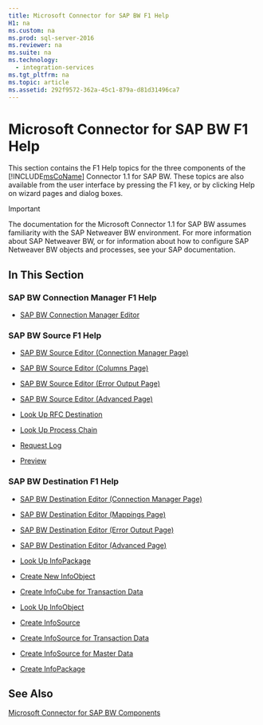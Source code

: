 ```yaml
---
title: Microsoft Connector for SAP BW F1 Help
H1: na
ms.custom: na
ms.prod: sql-server-2016
ms.reviewer: na
ms.suite: na
ms.technology: 
  - integration-services
ms.tgt_pltfrm: na
ms.topic: article
ms.assetid: 292f9572-362a-45c1-879a-d81d31496ca7
---
```

# Microsoft Connector for SAP BW F1 Help
  This section contains the F1 Help topics for the three components of the [!INCLUDE[msCoName](../../Topics/TopicNameContainA/includes/msCoName_md.md)] Connector 1.1 for SAP BW. These topics are also available from the user interface by pressing the F1 key, or by clicking Help on wizard pages and dialog boxes.  
  
> [!IMPORTANT]  
>  The documentation for the Microsoft Connector 1.1 for SAP BW assumes familiarity with the SAP Netweaver BW environment. For more information about SAP Netweaver BW, or for information about how to configure SAP Netweaver BW objects and processes, see your SAP documentation.  
  
## In This Section  
  
### SAP BW Connection Manager F1 Help  
  
-   [SAP BW Connection Manager Editor](../../Topics/TopicNameNotContainA/SAP-BW-Connection-Manager-Editor.md)  
  
### SAP BW Source F1 Help  
  
-   [SAP BW Source Editor &#40;Connection Manager Page&#41;](../../Topics/TopicNameNotContainA/SAP-BW-Source-Editor--Connection-Manager-Page-.md)  
  
-   [SAP BW Source Editor &#40;Columns Page&#41;](../../Topics/TopicNameNotContainA/SAP-BW-Source-Editor--Columns-Page-.md)  
  
-   [SAP BW Source Editor &#40;Error Output Page&#41;](../../Topics/TopicNameNotContainA/SAP-BW-Source-Editor--Error-Output-Page-.md)  
  
-   [SAP BW Source Editor &#40;Advanced Page&#41;](../../Topics/TopicNameNotContainA/SAP-BW-Source-Editor--Advanced-Page-.md)  
  
-   [Look Up RFC Destination](../../Topics/TopicNameNotContainA/Look-Up-RFC-Destination.md)  
  
-   [Look Up Process Chain](../../Topics/TopicNameNotContainA/Look-Up-Process-Chain.md)  
  
-   [Request Log](../../Topics/TopicNameNotContainA/Request-Log.md)  
  
-   [Preview](../../Topics/TopicNameNotContainA/Preview.md)  
  
### SAP BW Destination F1 Help  
  
-   [SAP BW Destination Editor &#40;Connection Manager Page&#41;](../../Topics/TopicNameNotContainA/SAP-BW-Destination-Editor--Connection-Manager-Page-.md)  
  
-   [SAP BW Destination Editor &#40;Mappings Page&#41;](../../Topics/TopicNameNotContainA/SAP-BW-Destination-Editor--Mappings-Page-.md)  
  
-   [SAP BW Destination Editor &#40;Error Output Page&#41;](../../Topics/TopicNameNotContainA/SAP-BW-Destination-Editor--Error-Output-Page-.md)  
  
-   [SAP BW Destination Editor &#40;Advanced Page&#41;](../../Topics/TopicNameNotContainA/SAP-BW-Destination-Editor--Advanced-Page-.md)  
  
-   [Look Up InfoPackage](../../Topics/TopicNameNotContainA/Look-Up-InfoPackage.md)  
  
-   [Create New InfoObject](../../Topics/TopicNameNotContainA/Create-New-InfoObject.md)  
  
-   [Create InfoCube for Transaction Data](../../Topics/TopicNameNotContainA/Create-InfoCube-for-Transaction-Data.md)  
  
-   [Look Up InfoObject](../../Topics/TopicNameNotContainA/Look-Up-InfoObject.md)  
  
-   [Create InfoSource](../../Topics/TopicNameNotContainA/Create-InfoSource.md)  
  
-   [Create InfoSource for Transaction Data](../../Topics/TopicNameNotContainA/Create-InfoSource-for-Transaction-Data.md)  
  
-   [Create InfoSource for Master Data](../../Topics/TopicNameNotContainA/Create-InfoSource-for-Master-Data.md)  
  
-   [Create InfoPackage](../../Topics/TopicNameNotContainA/Create-InfoPackage.md)  
  
## See Also  
 [Microsoft Connector for SAP BW Components](../../Topics/TopicNameNotContainA/Microsoft-Connector-for-SAP-BW-Components.md)  
  
  